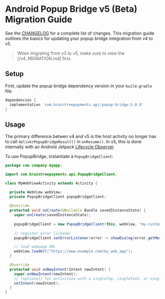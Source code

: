 # Android Popup Bridge v5 (Beta) Migration Guide

See the [CHANGELOG](/CHANGELOG.md) for a complete list of changes. This migration guide outlines the basics for updating your popup bridge integration from v4 to v5.

> When migrating from v3 to v5, make sure to view the [/v4_MIGRATION.md] first.

## Setup

First, update the popup bridge dependency version in your `build.gradle` file:

```groovy
dependencies {
  implementation 'com.braintreepayments.api:popup-bridge:5.0.0'
}
```

## Usage

The primary difference betwen v4 and v5 is the host activity no longer has to call `deliverPopupBridgeResult()` in `onResume()`. In v5, this is done internally with an Android Jetpack [Lifecycle Observer](https://developer.android.com/topic/libraries/architecture/lifecycle).

To use PopupBridge, instantiate a `PopupBridgeClient`:

```java
package com.company.myapp;

import com.braintreepayments.api.PopupBridgeClient;

class MyWebViewActivity extends Activity {

  private WebView webView;
  private PopupBridgeClient popupBridgeClient;
  
  @Override
  protected void onCreate(@Nullable Bundle savedInstanceState) {
    super.onCreate(savedInstanceState);
    
    popupBridgeClient = new PopupBridgeClient(this, webView, "my-custom-url-scheme");
  
    // register error listener
    popupBridgeClient.setErrorListener(error -> showDialog(error.getMessage()));

    // load webpage URL
    webView.loadUrl("https://www.example.com/my_web_app");
  }

  @Override
  protected void onNewIntent(Intent newIntent) {
    super.onNewIntent(newIntent);
    // (optional) for activities with a singleTop, singleTask, or singleInstance launch mode
    setIntent(newIntent);
  }
}

```
